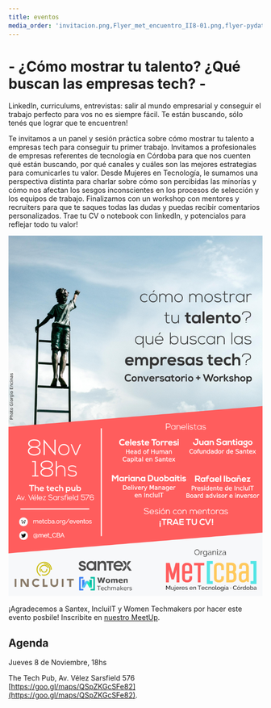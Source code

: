```yaml
---
title: eventos
media_order: 'invitacion.png,Flyer_met_encuentro_II8-01.png,flyer-pydata-01.png,encuentro_cvs_big_lq.png'
---
```


# - ¿Cómo mostrar tu talento? ¿Qué buscan las empresas tech? -

<div class="col-md-12 lp-main-message">
LinkedIn, curriculums, entrevistas: salir al mundo empresarial y conseguir el trabajo perfecto para vos no es siempre fácil. Te están buscando, sólo tenés que lograr que te encuentren!
</div>

Te invitamos a un panel y sesión práctica sobre cómo mostrar tu talento a empresas tech para conseguir tu primer trabajo. Invitamos a profesionales de empresas referentes de tecnología en Córdoba para que nos cuenten qué están buscando, por qué canales y cuáles son las mejores estrategias para comunicarles tu valor. Desde Mujeres en Tecnología, le sumamos una perspectiva distinta para charlar sobre cómo son percibidas las minorías y cómo nos afectan los sesgos inconscientes en los procesos de selección y los equipos de trabajo.
Finalizamos con un workshop con mentores y recruiters para que te saques todas las dudas y puedas recibir comentarios personalizados. Trae tu CV o notebook con linkedIn, y potencialos para reflejar todo tu valor!

[![](encuentro_cvs_big_lq.png)](http://meetu.ps/e/FZjfK/tvrc3/f)

<div class="col-md-12 lp-main-message">
¡Agradecemos a Santex, IncluiIT y Women Techmakers por hacer este evento posbile! Inscribite en <a href="http://meetu.ps/e/FZjfK/tvrc3/f">nuestro MeetUp</a>.
</div>

## Agenda

Jueves 8 de Noviembre, 18hs

The Tech Pub, Av. Vélez Sarsfield 576 [https://goo.gl/maps/QSpZKGcSFe82](https://goo.gl/maps/QSpZKGcSFe82).
